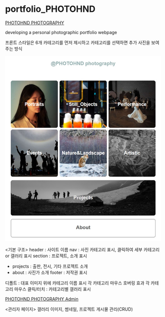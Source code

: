 # portfolio_PHOTOHND

<a href="http://photohnd.synology.me/index.php">PHOTOHND PHOTOGRAPHY</a>

developing a personal photographic portfolio webpage


프론트 스타일은 6개 카테고리를 먼저 제시하고 카테고리를 선택하면 추가 사진을 보여주는 방식

<img src="portfolio_PHOTOHND/front.jpeg">

<기본 구조>
header : 사이트 이름
nav : 사진 카테고리 표시, 클릭하여 세부 카테고리 or 갤러리 표시
section : 프로젝트, 소개 표시
  - projects : 출판, 전시, 기타 프로젝트 소개
  - about : 사진가 소개
footer : 저작권 표시

디폴트 : 대표 이미지 위에 카테고리 이름 표시
각 카테고리 마우스 호버링 효과
각 카테고리 마우스 클릭/터치 : 카테고리별 갤러리 표시

<a href="http://photohnd.synology.me/portfolio_PHOTOHND/admin_index.php">PHOTOHND PHOTOGRAPHY Admin</a>

<관리자 페이지>
갤러리 이미지, 썸네일, 프로젝트 게시물 관리(CRUD)
